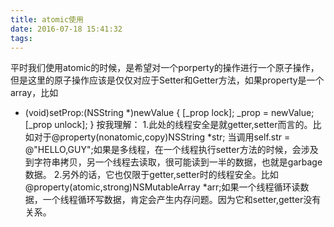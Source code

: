 ```yaml
---
title: atomic使用
date: 2016-07-18 15:41:32
tags:
---
```


平时我们使用atomic的时候，是希望对一个porperty的操作进行一个原子操作，但是这里的原子操作应该是仅仅对应于Setter和Getter方法，如果property是一个array，比如


- (void)setProp:(NSString *)newValue {
    [_prop lock];
    _prop = newValue;
    [_prop unlock];
}
按我理解：
1.此处的线程安全是就getter,setter而言的。比如对于@property(nonatomic,copy)NSString *str; 当调用self.str = @"HELLO,GUY";如果是多线程，在一个线程执行setter方法的时候，会涉及到字符串拷贝，另一个线程去读取，很可能读到一半的数据，也就是garbage数据。
2.另外的话，它也仅限于getter,setter时的线程安全。比如@property(atomic,strong)NSMutableArray *arr;如果一个线程循环读数据，一个线程循环写数据，肯定会产生内存问题。因为它和setter,getter没有关系。 